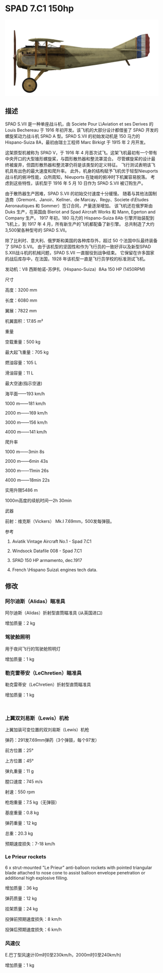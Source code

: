 # SPAD 7.C1 150hp
  

  
![spad7early](../images/spad7early.png)
  

  
## 描述
  

  
SPAD S.VII 是一种单座战斗机，由 Societe Pour L\Aviation et ses Derives 的 Louis Bechereau 于 1916 年初开发。该飞机的大部分设计都借鉴了 SPAD 开发的螺旋桨动力战斗机 SPAD A 型。SPAD S.VII 的初始发动机是 150 马力的 Hispano-Suiza 8A，最初由瑞士工程师 Marc Birkigt 于 1915 年 2 月开发。
  

  
这架原型机被称为 SPAD V，于 1916 年 4 月首次试飞。这架飞机最初有一个带有中央开口的大型锥形螺旋桨，与圆形散热器和整流罩混合。 尽管螺旋桨的设计最终被废弃，但圆形散热器和整流罩仍将是该类型的定义特征。 飞行测试表明该飞机具有出色的最大速度和爬升率。 此外，机身的结构赋予飞机优于轻型Nieuports战斗机的俯冲性能，众所周知，Nieuports 在陡峭的俯冲时下机翼容易脱落。 考虑到这些特性，该机型于 1916 年 5 月 10 日作为 SPAD S.VII 被订购生产。
  

  
由于散热器生产困难，SPAD S.VII 的初始交付速度十分缓慢。 随着与其他法国制造商（Gremont、Janoir、Kellner、de Marcay、Regy、Societe d\Etudes Aeronautiques 和 Sommer）签订合同，产量逐渐增加。 该飞机还在俄罗斯由 Duks 生产，在英国由 Bleriot and Spad Aircraft Works 和 Mann, Egerton and Company 生产。 1917 年初，180 马力的 Hispano-Suiza 8Ab 引擎开始装配到飞机上，到 1917 年 4 月，所有新生产的飞机都配备了新引擎。 总共制造了大约 3,500架各种型号的 SPAD S.VII。
  

  
除了比利时、意大利、俄罗斯和美国的各种库存外，超过 50 个法国中队最终装备了 SPAD S.VII。 由于该机型的坚固性和作为飞行员的一致好评以及新型SPAD S.XIII战斗机的机械问题，SPAD S.VII 一直服役到战争结束。 它保留在许多国家的战后库存中，在法国，1928 年该机型一直是飞行员学校的标准测试飞机。
  

  

  
发动机：V8 西斯帕诺-苏伊扎（Hispano-Suiza）8Aa 150 HP (1450RPM)
  

  
尺寸
  
高度：3200 mm
  
长度：6080 mm
  
翼展：7822 mm
  
机翼面积：17.85 m²
  

  
重量
  
空载重量：500 kg
  
最大起飞重量：705 kg
  
燃油容量：105 L
  
滑油容量：11 L
  

  
最大空速(指示空速)
  
海平面——193 km/h
  
1000 m——181 km/h
  
2000 m——169 km/h
  
3000 m——156 km/h
  
4000 m——141 km/h
  

  
爬升率
  
1000 m——3min 8s
  
2000 m——6min 43s
  
3000 m——11min 26s
  
4000 m——18min 22s
  

  
实用升限5486 m
  

  
1000m高度的续航时间—2h 30min
  

  
武器
  
前射：维克斯（Vickers） Mk.I 7.69mm，500发每弹鼓。
  

  
参考
  
1) Aviatik Vintage Aircraft No.1 -  Spad 7.C1
  
2) Windsock Datafile 008 - Spad 7.C1
  
3) SPAD 150 HP armamento, dec.1917
  
4) French \Hispano Suiza\ engines tech data.
  

  
## 修改
  

  
  
### 阿尔迪斯（Alidas）瞄准具
  

  
阿尔迪斯（Alidas）折射型直筒瞄准具 (从英国进口)
  
增加质量：2 kg
  

  
  
### 驾驶舱照明
  

  
用于夜间飞行的驾驶舱照明灯
  
增加质量：1 kg
  

  
  
### 勒克雷蒂安（LeChretien）瞄准具
  

  
勒克雷蒂安（LeChretien）折射型直筒瞄准具
  
增加质量：1 kg
  
﻿
  
  
### 上翼双刘易斯（Lewis）机枪
  

  
上翼加装可变位置的双刘易斯（Lewis）机枪
  
弹药：291发7.69mm弹药（3个弹鼓，每个97发）
  
前方位置：25°
  
上方位置：45°
  
弹丸重量：11 g
  
膛口速度：745 m/s
  
射速：550 rpm
  
枪炮重量：7.5 kg（无弹鼓）
  
基座重量：0.8 kg
  
弹药重量：12 kg
  
总重：20.3 kg
  
预期速度损失：7-18 km/h
  
  
### Le Prieur rockets
  

  
6 x strut-mounted "Le Prieur" anti-balloon rockets with pointed triangular blade attached to nose cone to assist balloon envelope penetration or additional high explosive filling.
  
增加质量：36 kg
  
弹药质量：12 kg
  
挂架质量：24 kg
  
投弹前预期速度损失：8 km/h
  
投弹后预期速度损失：6 km/h
  
  
### 风速仪
  

  
E.巴丁型风速计(0m时0至230km/h，2000m时0至240km/h)
  
增加质量：1 kg
  

